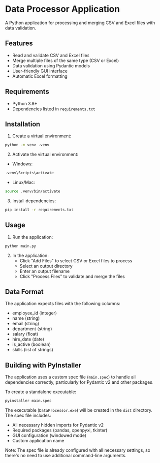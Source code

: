 # Data Processor Application

A Python application for processing and merging CSV and Excel files with data validation.

## Features

- Read and validate CSV and Excel files
- Merge multiple files of the same type (CSV or Excel)
- Data validation using Pydantic models
- User-friendly GUI interface
- Automatic Excel formatting

## Requirements

- Python 3.8+
- Dependencies listed in `requirements.txt`

## Installation

1. Create a virtual environment:
```bash
python -m venv .venv
```

2. Activate the virtual environment:
- Windows:
```bash
.venv\Scripts\activate
```
- Linux/Mac:
```bash
source .venv/bin/activate
```

3. Install dependencies:
```bash
pip install -r requirements.txt
```

## Usage

1. Run the application:
```bash
python main.py
```

2. In the application:
   - Click "Add Files" to select CSV or Excel files to process
   - Select an output directory
   - Enter an output filename
   - Click "Process Files" to validate and merge the files

## Data Format

The application expects files with the following columns:
- employee_id (integer)
- name (string)
- email (string)
- department (string)
- salary (float)
- hire_date (date)
- is_active (boolean)
- skills (list of strings)

## Building with PyInstaller

The application uses a custom spec file (`main.spec`) to handle all dependencies correctly, particularly for Pydantic v2 and other packages.

To create a standalone executable:
```bash
pyinstaller main.spec
```

The executable (`DataProcessor.exe`) will be created in the `dist` directory. The spec file includes:
- All necessary hidden imports for Pydantic v2
- Required packages (pandas, openpyxl, tkinter)
- GUI configuration (windowed mode)
- Custom application name

Note: The spec file is already configured with all necessary settings, so there's no need to use additional command-line arguments.

